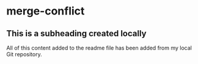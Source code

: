 # merge-conflict

## This is a subheading created locally

All of this content added to the readme file has been added from my local Git repository.
